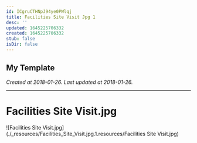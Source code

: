```yaml
---
id: ICgruCTHNpJ94ye0PWlqj
title: Facilities Site Visit Jpg 1
desc: ''
updated: 1645225706332
created: 1645225706332
stub: false
isDir: false
---
```

My Template
---

_Created at 2018-01-26._
_Last updated at 2018-01-26._




---

# Facilities Site Visit.jpg


![Facilities Site Visit.jpg](./_resources/Facilities_Site_Visit.jpg.1.resources/Facilities Site Visit.jpg)

